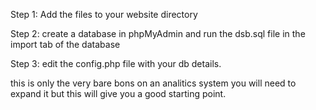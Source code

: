 Step 1: Add the files to your website directory

Step 2: create a database in phpMyAdmin and run the dsb.sql file in the import tab of the database

Step 3: edit the config.php file with your db details.

this is only the very bare bons on an analitics system you will need to expand it but this will give you a good starting point.
